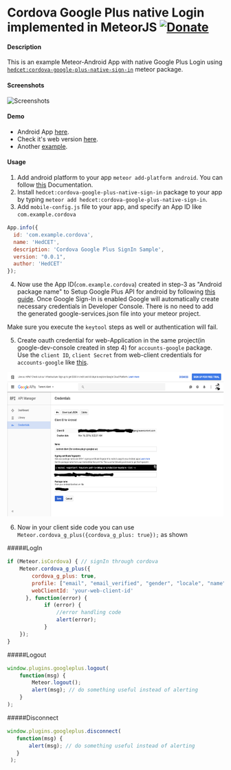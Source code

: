 # Cordova Google Plus native Login implemented in MeteorJS [![Donate](https://img.shields.io/gratipay/sujith3g.svg)](https://gratipay.com/cordova-google-plus-native-sign-in/)

#### Description
This is an example Meteor-Android App with native Google Plus Login using [`hedcet:cordova-google-plus-native-sign-in`](https://atmospherejs.com/hedcet/cordova-google-plus-native-sign-in) meteor package.

#### Screenshots
<img alt="Screenshots" title="Meteor-Cordova Google Plus SignIn" src="https://github.com/sujith3g/meteor-g-plus/blob/master/public/screnshots/gplus-login.png" width="235" height="400">

#### Demo
*   Android App [here](https://github.com/sujith3g/meteor-g-plus/tree/master/.APK).
*   Check it's web version [here](http://googleplus.meteor.com).
*   Another [example](https://play.google.com/store/apps/details?id=com.vcompile.torrentz).

#### Usage
1.  Add android platform to your app `meteor add-platform android`. You can follow [this](https://github.com/meteor/meteor/wiki/Meteor-Cordova-integration) Documentation.
2.  Install `hedcet:cordova-google-plus-native-sign-in` package to your app by typing `meteor add hedcet:cordova-google-plus-native-sign-in`.
3.  Add `mobile-config.js` file to your app, and specify an App ID like `com.example.cordova`
 
  ```javascript
  App.info({
    id: 'com.example.cordova',
    name: 'HedCET',
    description: 'Cordova Google Plus SignIn Sample',
    version: "0.0.1",
    author: 'HedCET'
});
  ``` 
4.  Now use the App ID(`com.example.cordova`) created in step-3 as "Android package name" to Setup Google Plus API for android by following [this guide](https://developers.google.com/mobile/add?platform=android). Once Google Sign-In is enabled Google will automatically create necessary credentials in Developer Console. There is no need to add the generated google-services.json file into your meteor project.

 Make sure you execute the `keytool` steps as well or authentication will fail.

5. Create oauth credential for web-Application in the same project(in google-dev-console created in step 4) for `accounts-google` package. Use the `client ID`, `client Secret` from web-client credentials for `accounts-google` like [this](https://github.com/sujith3g/meteor-g-plus/blob/master/server/config.accounts.js#L14).

<img alt="Screenshots" title="google-dev-console" src="https://github.com/sujith3g/meteor-g-plus/blob/master/public/screnshots/oauth_client.png" width="700" height="335">

6.  Now in your client side code  you can use `Meteor.cordova_g_plus({cordova_g_plus: true});` as shown

#####LogIn

```javascript
if (Meteor.isCordova) { // signIn through cordova
    Meteor.cordova_g_plus({
        cordova_g_plus: true,
        profile: ["email", "email_verified", "gender", "locale", "name", "picture"],
        webClientId: 'your-web-client-id'
      }, function(error) {
            if (error) {
                //error handling code
                alert(error);
            }
    });
}
```
#####Logout
 
 ```javascript
 window.plugins.googleplus.logout(
     function(msg) {
         Meteor.logout();
         alert(msg); // do something useful instead of alerting
     }
 );
 
 ```
#####Disconnect

```javascript
window.plugins.googleplus.disconnect(
   function(msg) {
       alert(msg); // do something useful instead of alerting
   }
 );
```
